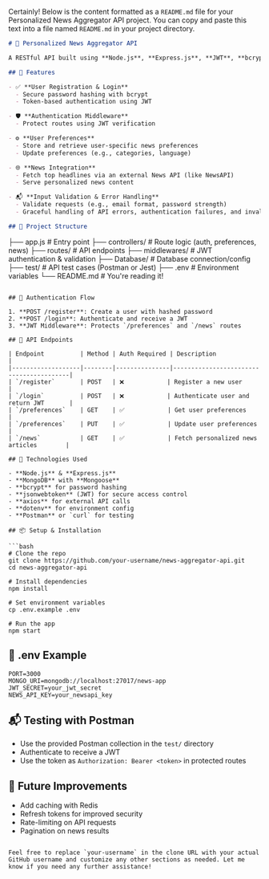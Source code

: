 Certainly! Below is the content formatted as a `README.md` file for your Personalized News Aggregator API project. You can copy and paste this text into a file named `README.md` in your project directory.

```markdown
# 📰 Personalized News Aggregator API

A RESTful API built using **Node.js**, **Express.js**, **JWT**, **bcrypt**, and **MongoDB** for delivering personalized news articles based on user preferences. This guided project is ideal for mastering authentication, input validation, middleware, secure API design, and external API integration.

## 🚀 Features

- ✅ **User Registration & Login**
  - Secure password hashing with bcrypt
  - Token-based authentication using JWT

- 🛡️ **Authentication Middleware**
  - Protect routes using JWT verification

- ⚙️ **User Preferences**
  - Store and retrieve user-specific news preferences
  - Update preferences (e.g., categories, language)

- 🌐 **News Integration**
  - Fetch top headlines via an external News API (like NewsAPI)
  - Serve personalized news content

- 📬 **Input Validation & Error Handling**
  - Validate requests (e.g., email format, password strength)
  - Graceful handling of API errors, authentication failures, and invalid inputs

## 📁 Project Structure

```
├── app.js           # Entry point
├── controllers/     # Route logic (auth, preferences, news)
├── routes/          # API endpoints
├── middlewares/     # JWT authentication & validation
├── Database/        # Database connection/config
├── test/            # API test cases (Postman or Jest)
├── .env             # Environment variables
└── README.md        # You're reading it!
```

## 🔐 Authentication Flow

1. **POST /register**: Create a user with hashed password 
2. **POST /login**: Authenticate and receive a JWT 
3. **JWT Middleware**: Protects `/preferences` and `/news` routes 

## 🧪 API Endpoints

| Endpoint          | Method | Auth Required | Description                             |
|-------------------|--------|---------------|-----------------------------------------|
| `/register`       | POST   | ❌            | Register a new user                    |
| `/login`          | POST   | ❌            | Authenticate user and return JWT       |
| `/preferences`    | GET    | ✅            | Get user preferences                    |
| `/preferences`    | PUT    | ✅            | Update user preferences                 |
| `/news`           | GET    | ✅            | Fetch personalized news articles        |

## 🔧 Technologies Used

- **Node.js** & **Express.js**
- **MongoDB** with **Mongoose**
- **bcrypt** for password hashing
- **jsonwebtoken** (JWT) for secure access control
- **axios** for external API calls
- **dotenv** for environment config
- **Postman** or `curl` for testing

## 📦 Setup & Installation

```bash
# Clone the repo
git clone https://github.com/your-username/news-aggregator-api.git
cd news-aggregator-api

# Install dependencies
npm install

# Set environment variables
cp .env.example .env

# Run the app
npm start
```

## 🔐 .env Example

```
PORT=3000
MONGO_URI=mongodb://localhost:27017/news-app
JWT_SECRET=your_jwt_secret
NEWS_API_KEY=your_newsapi_key
```

## 📬 Testing with Postman

- Use the provided Postman collection in the `test/` directory
- Authenticate to receive a JWT
- Use the token as `Authorization: Bearer <token>` in protected routes

## 🤖 Future Improvements

- Add caching with Redis
- Refresh tokens for improved security
- Rate-limiting on API requests
- Pagination on news results
```

Feel free to replace `your-username` in the clone URL with your actual GitHub username and customize any other sections as needed. Let me know if you need any further assistance!
